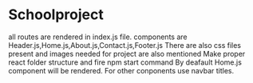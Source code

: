 # Schoolproject

all routes are rendered in index.js file.
components are
Header.js,Home.js,About.js,Contact.js,Footer.js
There are also css files present and images needed for project are also mentioned
Make  proper react folder structure and fire npm start command
By deafault Home.js component will be rendered. For other conponents use navbar titles.  
